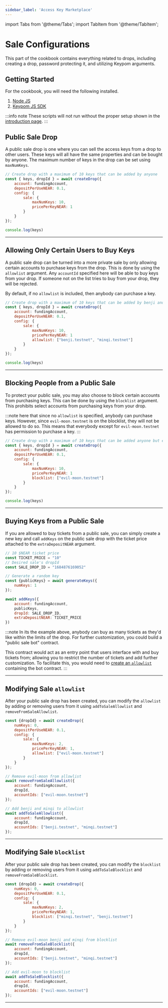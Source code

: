 ```yaml
---
sidebar_label: 'Access Key Marketplace'
---
```

import Tabs from '@theme/Tabs';
import TabItem from '@theme/TabItem';

# Sale Configurations
This part of the cookbook contains everything related to drops, including creating a drop, password protecting it, and utilizing Keypom arguments.
## Getting Started
For the cookbook, you will need the following installed. 
1. [Node JS](https://docs.npmjs.com/downloading-and-installing-node-js-and-npm)  
2. [Keypom JS SDK](https://github.com/keypom/keypom-js#getting-started)


:::info note
These scripts will not run without the proper setup shown in the [introduction page](../../welcome.md#connection-to-near-and-initializing-the-sdk).
:::

## Public Sale Drop
A public sale drop is one where you can sell the access keys from a drop to other users. These keys will all have the same properties and can be bought by anyone. The maximum number of keys in the drop can be set using `maxNumKeys`. 

<Tabs>
<TabItem value="SDK" label="🔑 Keypom SDK">

```js
// Create drop with a maximum of 10 keys that can be added by anyone
const { keys, dropId } = await createDrop({
    account: fundingAccount,
    depositPerUseNEAR: 0.1,
    config: {
        sale: {
            maxNumKeys: 10,
            pricePerKeyNEAR: 1
        }
    }
});

console.log(keys)
```

</TabItem>

</Tabs>

___

## Allowing Only Certain Users to Buy Keys
A public sale drop can be turned into a more private sale by only allowing certain accounts to purchase keys from the drop. This is done by using the `allowlist` argument. Any `accountId` specified here will be able to buy keys from your drop. If someone not on the list tries to buy from your drop, they will be rejected. 

By default, if no `allowlist` is included, then anybody can purchase a key.

<Tabs>
<TabItem value="SDK" label="🔑 Keypom SDK">

```js
// Create drop with a maximum of 10 keys that can be added by benji and min
const { keys, dropId } = await createDrop({
    account: fundingAccount,
    depositPerUseNEAR: 0.1,
    config: {
        sale: {
            maxNumKeys: 10,
            pricePerKeyNEAR: 1
            allowlist: ["benji.testnet", "minqi.testnet"]
        }
    }
});

console.log(keys)
```

</TabItem>

</Tabs>

___

## Blocking People from a Public Sale
To protect your public sale, you may also choose to block certain accounts from purchasing keys. This can be done by using the `blocklist` argument. This prohibits select accounts from purchasing keys from your drop. 

:::note
here that since no `allowlist` is specified, anybody can purchase keys. However, since `evil-moon.testnet` is on the blocklist, they will not be allowed to do so. This means that everybody except for `evil-moon.testnet` has permission to purchase a key. 
:::

<Tabs>
<TabItem value="SDK" label="🔑 Keypom SDK">

```js
// Create drop with a maximum of 10 keys that can be added anyone but evil-moon
const { keys, dropId } = await createDrop({
    account: fundingAccount,
    depositPerUseNEAR: 0.1,
    config: {
        sale: {
            maxNumKeys: 10,
            pricePerKeyNEAR: 1
            blocklist: ["evil-moon.testnet"]
        }
    }
});

console.log(keys)
```

</TabItem>

</Tabs>

___

## Buying Keys from a Public Sale
If you are allowed to buy tickets from a public sale, you can simply create a new key and call `addKeys` on the public sale drop with the ticket price attached to the `extraDepositNEAR` argument.

<Tabs>
<TabItem value="SDK" label="🔑 Keypom SDK">

```js
// 10 $NEAR ticket price
const TICKET_PRICE = "10"
// Desired sale's dropId
const SALE_DROP_ID = "1684876169052"

// Generate a random key
const {publicKeys} = await generateKeys({
    numKeys: 1
});

await addKeys({
    account: fundingAccount,
    publicKeys,
    dropId: SALE_DROP_ID,
    extraDepositNEAR: TICKET_PRICE
})
```

</TabItem>

</Tabs>

:::note
In its the example above, anybody can buy as many tickets as they'd like within the limits of the drop. For further customization, you could build a "public sale bot" contract. 

This contract would act as an entry point that users interface with and buy tickets from; allowing you to restrict the number of tickets and add further customization. To facilitate this, you would need to [create an `allowlist`](#allowing-only-certain-users-to-buy-keys) containing the bot contract. 
:::

___

## Modifying Sale `allowlist`
After your public sale drop has been created, you can modify the `allowlist` by adding or removing users from it using `addToSaleAllowlist` and `removeFromSaleAllowlist`. 

<Tabs>
<TabItem value="SDK" label="🔑 Keypom SDK">

```js
const {dropId} = await createDrop({
    numKeys: 0,
    depositPerUseNEAR: 0.1,
    config: {
        sale: {
            maxNumKeys: 2,
            pricePerKeyNEAR: 1,
            allowlist: ["evil-moon.testnet"]
        }
    }
});

// Remove evil-moon from allowlist
await removeFromSaleAllowlist({
    account: fundingAccount, 
    dropId, 
    accountIds: ["evil-moon.testnet"]
});

// Add benji and minqi to allowlist
await addToSaleAllowlist({
    account: fundingAccount, 
    dropId, 
    accountIds: ["benji.testnet", "minqi.testnet"]
});
```

</TabItem>

</Tabs>

___

## Modifying Sale `blocklist`
After your public sale drop has been created, you can modify the `blocklist` by adding or removing users from it using `addToSaleBlocklist` and `removeFromSaleBlocklist`. 

<Tabs>
<TabItem value="SDK" label="🔑 Keypom SDK">

```js
const {dropId} = await createDrop({
    numKeys: 0,
    depositPerUseNEAR: 0.1,
    config: {
        sale: {
            maxNumKeys: 2,
            pricePerKeyNEAR: 1,
            blocklist: ["minqi.testnet", "benji.testnet"]
        }
    }
});

// Remove evil-moon benji and minqi from blocklist
await removeFromSaleBlocklist({
    account: fundingAccount, 
    dropId, 
    accountIds: ["benji.testnet", "minqi.testnet"]
});

// Add evil-moon to blocklist
await addToSaleBlocklist({
    account: fundingAccount, 
    dropId, 
    accountIds: ["evil-moon.testnet"]
});
```

</TabItem>

</Tabs>

___